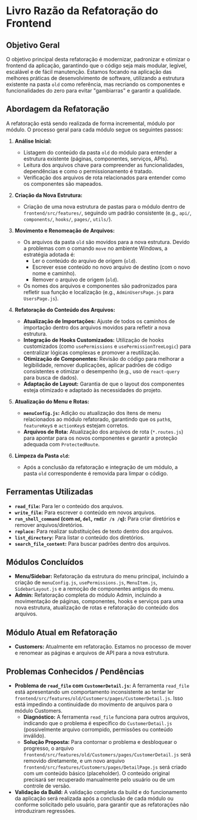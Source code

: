 # Livro Razão da Refatoração do Frontend

## Objetivo Geral

O objetivo principal desta refatoração é modernizar, padronizar e otimizar o frontend da aplicação, garantindo que o código seja mais modular, legível, escalável e de fácil manutenção. Estamos focando na aplicação das melhores práticas de desenvolvimento de software, utilizando a estrutura existente na pasta `old` como referência, mas recriando os componentes e funcionalidades do zero para evitar "gambiarras" e garantir a qualidade.

## Abordagem da Refatoração

A refatoração está sendo realizada de forma incremental, módulo por módulo. O processo geral para cada módulo segue os seguintes passos:

1.  **Análise Inicial:**
    *   Listagem do conteúdo da pasta `old` do módulo para entender a estrutura existente (páginas, componentes, serviços, APIs).
    *   Leitura dos arquivos chave para compreender as funcionalidades, dependências e como o permissionamento é tratado.
    *   Verificação dos arquivos de rota relacionados para entender como os componentes são mapeados.

2.  **Criação da Nova Estrutura:**
    *   Criação de uma nova estrutura de pastas para o módulo dentro de `frontend/src/features/`, seguindo um padrão consistente (e.g., `api/`, `components/`, `hooks/`, `pages/`, `utils/`).

3.  **Movimento e Renomeação de Arquivos:**
    *   Os arquivos da pasta `old` são movidos para a nova estrutura. Devido a problemas com o comando `move` no ambiente Windows, a estratégia adotada é:
        *   Ler o conteúdo do arquivo de origem (`old`).
        *   Escrever esse conteúdo no novo arquivo de destino (com o novo nome e caminho).
        *   Remover o arquivo de origem (`old`).
    *   Os nomes dos arquivos e componentes são padronizados para refletir sua função e localização (e.g., `AdminUsersPage.js` para `UsersPage.js`).

4.  **Refatoração do Conteúdo dos Arquivos:**
    *   **Atualização de Importações:** Ajuste de todos os caminhos de importação dentro dos arquivos movidos para refletir a nova estrutura.
    *   **Integração de Hooks Customizados:** Utilização de hooks customizados (como `usePermissions` e `usePermissionTreeLogic`) para centralizar lógicas complexas e promover a reutilização.
    *   **Otimização de Componentes:** Revisão do código para melhorar a legibilidade, remover duplicações, aplicar padrões de código consistentes e otimizar o desempenho (e.g., uso de `react-query` para busca de dados).
    *   **Adaptação de Layout:** Garantia de que o layout dos componentes esteja otimizado e adaptado às necessidades do projeto.

5.  **Atualização do Menu e Rotas:**
    *   **`menuConfig.js`:** Adição ou atualização dos itens de menu relacionados ao módulo refatorado, garantindo que os `path`s, `featureKey`s e `actionKey`s estejam corretos.
    *   **Arquivos de Rota:** Atualização dos arquivos de rota (`*.routes.js`) para apontar para os novos componentes e garantir a proteção adequada com `ProtectedRoute`.

6.  **Limpeza da Pasta `old`:**
    *   Após a conclusão da refatoração e integração de um módulo, a pasta `old` correspondente é removida para limpar o código.

## Ferramentas Utilizadas

*   **`read_file`:** Para ler o conteúdo dos arquivos.
*   **`write_file`:** Para escrever o conteúdo em novos arquivos.
*   **`run_shell_command` (com `md`, `del`, `rmdir /s /q`):** Para criar diretórios e remover arquivos/diretórios.
*   **`replace`:** Para realizar substituições de texto dentro dos arquivos.
*   **`list_directory`:** Para listar o conteúdo dos diretórios.
*   **`search_file_content`:** Para buscar padrões dentro dos arquivos.

## Módulos Concluídos

*   **Menu/Sidebar:** Refatoração da estrutura do menu principal, incluindo a criação de `menuConfig.js`, `usePermissions.js`, `MenuItem.js`, `SidebarLayout.js` e a remoção de componentes antigos do menu.
*   **Admin:** Refatoração completa do módulo Admin, incluindo a movimentação de páginas, componentes, hooks e serviços para uma nova estrutura, atualização de rotas e refatoração do conteúdo dos arquivos.

## Módulo Atual em Refatoração

*   **Customers:** Atualmente em refatoração. Estamos no processo de mover e renomear as páginas e arquivos de API para a nova estrutura.

## Problemas Conhecidos / Pendências

*   **Problema de `read_file` com `CustomerDetail.js`:** A ferramenta `read_file` está apresentando um comportamento inconsistente ao tentar ler `frontend/src/features/old/Customers/pages/CustomerDetail.js`. Isso está impedindo a continuidade do movimento de arquivos para o módulo Customers.
    *   **Diagnóstico:** A ferramenta `read_file` funciona para outros arquivos, indicando que o problema é específico do `CustomerDetail.js` (possivelmente arquivo corrompido, permissões ou conteúdo inválido).
    *   **Solução Proposta:** Para contornar o problema e desbloquear o progresso, o arquivo `frontend/src/features/old/Customers/pages/CustomerDetail.js` será removido diretamente, e um novo arquivo `frontend/src/features/Customers/pages/DetailPage.js` será criado com um conteúdo básico (placeholder). O conteúdo original precisará ser recuperado manualmente pelo usuário ou de um controle de versão.
*   **Validação da Build:** A validação completa da build e do funcionamento da aplicação será realizada após a conclusão de cada módulo ou conforme solicitado pelo usuário, para garantir que as refatorações não introduziram regressões.